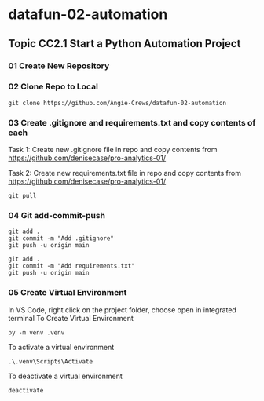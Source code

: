 # datafun-02-automation
## Topic CC2.1 Start a Python Automation Project

### 01 Create New Repository

### 02 Clone Repo to Local
```shell
git clone https://github.com/Angie-Crews/datafun-02-automation
```

### 03 Create .gitignore and requirements.txt and copy contents of each
Task 1:  Create new .gitignore file in repo and copy contents from https://github.com/denisecase/pro-analytics-01/

Task 2:  Create new requirements.txt file in repo and copy contents from https://github.com/denisecase/pro-analytics-01/

```shell
git pull
```

### 04 Git add-commit-push
```shell
git add .
git commit -m "Add .gitignore"
git push -u origin main
```

```shell
git add .
git commit -m "Add requirements.txt"
git push -u origin main
```
### 05 Create Virtual Environment
In VS Code, right click on the project folder, choose open in integrated terminal
To Create Virtual Environment
```shell
py -m venv .venv
```
To activate a virtual environment
```shell
.\.venv\Scripts\Activate
```
To deactivate a virtual environment
```shell
deactivate
```

